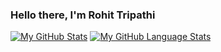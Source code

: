 ### Hello there, I'm Rohit Tripathi

[![My GitHub Stats](https://github-readme-stats.vercel.app/api/?username=archRohit&count_private=true&theme=dracula&showicons=true)]()
[![My GitHub Language Stats](https://github-readme-stats.vercel.app/api/top-langs/?username=archRohit&langs_count=5&theme=dracula)]()



<!---
archRohit/archRohit is a ✨ special ✨ repository because its `README.md` (this file) appears on your GitHub profile.
You can click the Preview link to take a look at your changes.
--->
